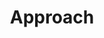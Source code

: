 ---
id: approach
title: Approach
meta: A more in depth look at the ILS Approach when operating a radar facility within Infinite Flight.
order: 8
---